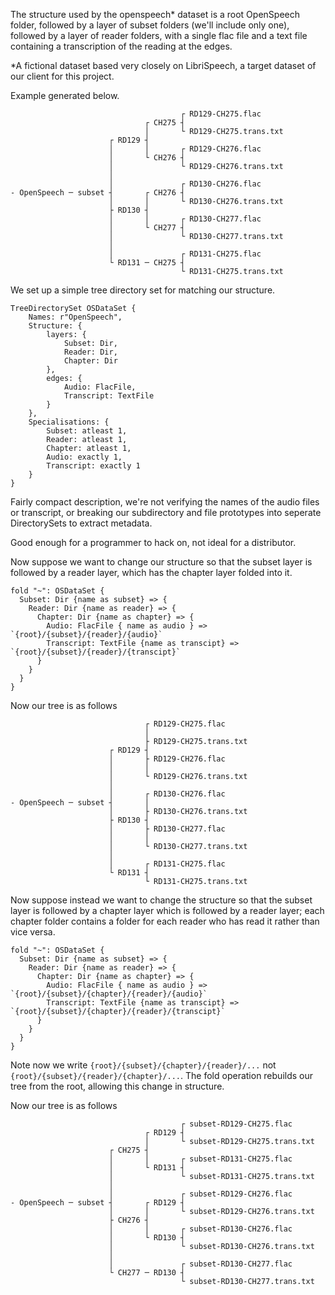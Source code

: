 
The structure used by the openspeech* dataset is a root OpenSpeech folder, followed by a layer of subset folders (we'll include only one), followed by a layer of reader folders, with a single flac file and a text file containing a transcription of the reading at the edges.

*A fictional dataset based very closely on LibriSpeech, a target dataset of our client for this project.

Example generated below.
```
                                      ┌ RD129-CH275.flac 
                              ┌ CH275 ┤
                              │       └ RD129-CH275.trans.txt 
                      ┌ RD129 ┤
                      │       │       ┌ RD129-CH276.flac 
                      │       └ CH276 ┤
                      │               └ RD129-CH276.trans.txt 
                      │
                      │               ┌ RD130-CH276.flac 
- OpenSpeech ─ subset ┤       ┌ CH276 ┤
                      │       │       └ RD130-CH276.trans.txt 
                      ├ RD130 ┤
                      │       │       ┌ RD130-CH277.flac 
                      │       └ CH277 ┤
                      │               └ RD130-CH277.trans.txt 
                      │
                      │               ┌ RD131-CH275.flac 
                      └ RD131 ─ CH275 ┤
                                      └ RD131-CH275.trans.txt 
```

We set up a simple tree directory set for matching our structure.
```
TreeDirectorySet OSDataSet {
    Names: r"OpenSpeech",
    Structure: {
        layers: {
            Subset: Dir,
            Reader: Dir,
            Chapter: Dir
        },
        edges: {
            Audio: FlacFile,
            Transcript: TextFile
        }
    },
    Specialisations: {
        Subset: atleast 1,
        Reader: atleast 1,
        Chapter: atleast 1,
        Audio: exactly 1,
        Transcript: exactly 1
    }
}
```
Fairly compact description, we're not verifying the names of the audio files or transcript, or breaking our subdirectory and file prototypes into seperate DirectorySets to extract metadata.

Good enough for a programmer to hack on, not ideal for a distributor.

Now suppose we want to change our structure so that the subset layer is followed by a reader layer, which has the chapter layer folded into it.
```
fold "~": OSDataSet {
  Subset: Dir {name as subset} => {
    Reader: Dir {name as reader} => {
      Chapter: Dir {name as chapter} => {
        Audio: FlacFile { name as audio } => `{root}/{subset}/{reader}/{audio}`
        Transcript: TextFile {name as transcipt} => `{root}/{subset}/{reader}/{transcipt}`
      }
    }
  }
}
```

Now our tree is as follows

```
                              ┌ RD129-CH275.flac 
                              │
                              ├ RD129-CH275.trans.txt 
                      ┌ RD129 ┤
                      │       ├ RD129-CH276.flac 
                      │       │
                      │       └ RD129-CH276.trans.txt 
                      │
                      │       ┌ RD130-CH276.flac 
- OpenSpeech ─ subset ┤       │
                      │       ├ RD130-CH276.trans.txt 
                      ├ RD130 ┤
                      │       ├ RD130-CH277.flac 
                      │       │
                      │       └ RD130-CH277.trans.txt 
                      │
                      │       ┌ RD131-CH275.flac 
                      └ RD131 ┤
                              └ RD131-CH275.trans.txt 
```

Now suppose instead we want to change the structure so that the subset layer is followed by a chapter layer which is followed by a reader layer; each chapter folder contains a folder for each reader who has read it rather than vice versa.

```
fold "~": OSDataSet {
  Subset: Dir {name as subset} => {
    Reader: Dir {name as reader} => {
      Chapter: Dir {name as chapter} => {
        Audio: FlacFile { name as audio } => `{root}/{subset}/{chapter}/{reader}/{audio}`
        Transcript: TextFile {name as transcipt} => `{root}/{subset}/{chapter}/{reader}/{transcipt}`
      }
    }
  }
}
```

Note now we write ``{root}/{subset}/{chapter}/{reader}/...`` not `{root}/{subset}/{reader}/{chapter}/...`.
The fold operation rebuilds our tree from the root, allowing this change in structure.

Now our tree is as follows
```
                                      ┌ subset-RD129-CH275.flac 
                              ┌ RD129 ┤
                              │       └ subset-RD129-CH275.trans.txt 
                      ┌ CH275 ┤
                      │       │       ┌ subset-RD131-CH275.flac 
                      │       └ RD131 ┤
                      │               └ subset-RD131-CH275.trans.txt 
                      │
                      │               ┌ subset-RD129-CH276.flac 
- OpenSpeech ─ subset ┤       ┌ RD129 ┤
                      │       │       └ subset-RD129-CH276.trans.txt 
                      ├ CH276 ┤
                      │       │       ┌ subset-RD130-CH276.flac 
                      │       └ RD130 ┤
                      │               └ subset-RD130-CH276.trans.txt 
                      │
                      │               ┌ subset-RD130-CH277.flac 
                      └ CH277 ─ RD130 ┤
                                      └ subset-RD130-CH277.trans.txt 
```


